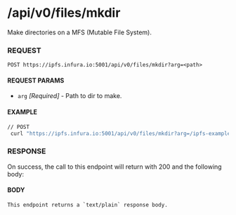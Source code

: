 # /api/v0/files/mkdir

Make directories on a MFS (Mutable File System).

### REQUEST

`POST https://ipfs.infura.io:5001/api/v0/files/mkdir?arg=<path>`

#### REQUEST PARAMS
- `arg` _[Required]_ - Path to dir to make.
 
#### EXAMPLE

```bash
// POST
 curl "https://ipfs.infura.io:5001/api/v0/files/mkdir?arg=/ipfs-examples-dir"
```

### RESPONSE

On success, the call to this endpoint will return with 200 and the following body:

#### BODY
```
This endpoint returns a `text/plain` response body.
```